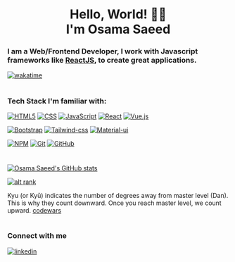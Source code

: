 <h1 align="center">Hello, World! 👋🏻<br>I'm Osama Saeed</h1>

### I am a Web/Frontend Developer, I work with Javascript frameworks like [ReactJS](https://beta.reactjs.org/), to create great applications.

[![wakatime](https://wakatime.com/badge/user/4ca5fb80-dcbc-457c-97b7-3093e097276e.svg)](https://wakatime.com/@4ca5fb80-dcbc-457c-97b7-3093e097276e)
#
### Tech Stack I'm familiar with:

[![HTML5](https://img.shields.io/badge/html5-%23E34F26.svg?style=for-the-badge&logo=html5&logoColor=white)](https://developer.mozilla.org/en-US/docs/Web/HTML)
[![CSS](https://img.shields.io/badge/css3-%231572B6.svg?style=for-the-badge&logo=css3&logoColor=white)](https://developer.mozilla.org/en-US/docs/Web/CSS)
[![JavaScript](https://img.shields.io/badge/JavaScript-yellow?style=for-the-badge&logo=javascript&logoColor=white)](https://developer.mozilla.org/en-US/docs/Web/JavaScript)
[![React](https://img.shields.io/badge/react-%2320232a.svg?style=for-the-badge&logo=react&logoColor=white)](https://beta.reactjs.org/)
[![Vue.js](https://img.shields.io/badge/vuejs-%2335495e.svg?style=for-the-badge&logo=vuedotjs&logoColor=white)](https://vuejs.org/v2/guide/)

[![Bootstrap](https://img.shields.io/badge/bootstrap-%23563D7C.svg?style=for-the-badge&logo=bootstrap&logoColor=white)](https://getbootstrap.com/)
[![Tailwind-css](https://img.shields.io/badge/Tailwind_CSS-38B2AC?style=for-the-badge&logo=tailwind-css&logoColor=white)](https://tailwindcss.com/)
[![Material-ui](https://img.shields.io/badge/Material--UI-0081CB?style=for-the-badge&logo=material-ui&logoColor=white)](https://mui.com/)

[![NPM](https://img.shields.io/badge/NPM-ffffff.svg?style=for-the-badge&logo=npm)](https://docs.npmjs.com/)
[![Git](https://img.shields.io/badge/git-ffffff.svg?style=for-the-badge&logo=git)](https://git-scm.com/doc)
[![GitHub](https://img.shields.io/badge/github-ffffff.svg?style=for-the-badge&logo=github&logoColor=%23000000)](https://github.com/OsDroidi/)

#
[![Osama Saeed's GitHub stats](https://github-readme-stats.vercel.app/api/?username=osdroidi&show_icons=true&title_color=fff&icon_color=fff&text_color=9f9f9f&bg_color=151515)](https://github.com/OsDroidi/)

[![alt rank](https://www.codewars.com/users/OsDroidi/badges/large)](https://www.codewars.com/users/OsDroidi/stats)

Kyu (or Kyū) indicates the number of degrees away from master level (Dan). This is why they count downward. Once you reach master level, we count upward.
[codewars](https://docs.codewars.com/gamification/ranks#required-score)
#

### Connect with me

[![linkedin](https://img.shields.io/badge/linkedin-00a0dc?style=for-the-badge&logo=linkedin&logoColor=white)](https://www.linkedin.com/in/osdroidi)
